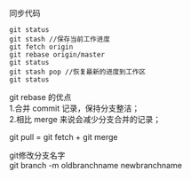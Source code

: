 同步代码
``````
git status
git stash //保存当前工作进度
git fetch origin
git rebase origin/master
git status
git stash pop //恢复最新的进度到工作区
git status

``````
git rebase 的优点    
1.合并 commit 记录，保持分支整洁；   
2.相比 merge 来说会减少分支合并的记录；    

git pull = git fetch + git merge   

git修改分支名字   
git branch -m oldbranchname newbranchname    
